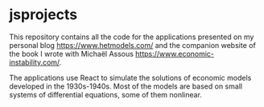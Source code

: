 # jsprojects
This repository contains all the code for the applications presented on my personal blog https://www.hetmodels.com/ and the companion website of the book I wrote with Michaël Assous https://www.economic-instability.com/.

The applications use React to simulate the solutions of economic models developed in the 1930s-1940s. Most of the models are based on small systems of differential equations, some of them nonlinear.
